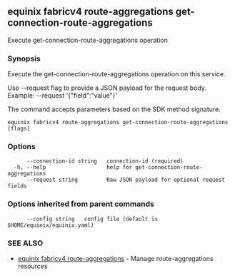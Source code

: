## equinix fabricv4 route-aggregations get-connection-route-aggregations

Execute get-connection-route-aggregations operation

### Synopsis

Execute the get-connection-route-aggregations operation on this service.

Use --request flag to provide a JSON payload for the request body.
Example: --request '{"field":"value"}'

The command accepts parameters based on the SDK method signature.

```
equinix fabricv4 route-aggregations get-connection-route-aggregations [flags]
```

### Options

```
      --connection-id string   connection-id (required)
  -h, --help                   help for get-connection-route-aggregations
      --request string         Raw JSON payload for optional request fields
```

### Options inherited from parent commands

```
      --config string   config file (default is $HOME/equinix/equinix.yaml)
```

### SEE ALSO

* [equinix fabricv4 route-aggregations](equinix_fabricv4_route-aggregations.md)	 - Manage route-aggregations resources

